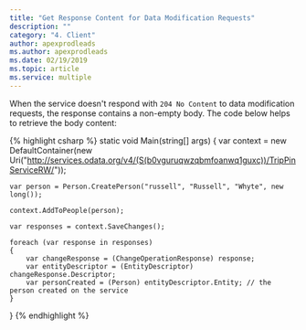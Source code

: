 ```yaml
---
title: "Get Response Content for Data Modification Requests"
description: ""
category: "4. Client"
author: apexprodleads
ms.author: apexprodleads
ms.date: 02/19/2019
ms.topic: article
ms.service: multiple
---
```


When the service doesn't respond with `204 No Content` to data modification requests, the response contains a non-empty body. The code below helps to retrieve the body content:

{% highlight csharp %}
static void Main(string[] args)
{
    var context = new DefaultContainer(new Uri("http://services.odata.org/v4/(S(b0vguruqwzqbmfoanwq1guxc))/TripPinServiceRW/"));

    var person = Person.CreatePerson("russell", "Russell", "Whyte", new long());

    context.AddToPeople(person);

    var responses = context.SaveChanges();

    foreach (var response in responses)
    {
        var changeResponse = (ChangeOperationResponse) response;
        var entityDescriptor = (EntityDescriptor) changeResponse.Descriptor;
        var personCreated = (Person) entityDescriptor.Entity; // the person created on the service
    }
}
{% endhighlight %}
